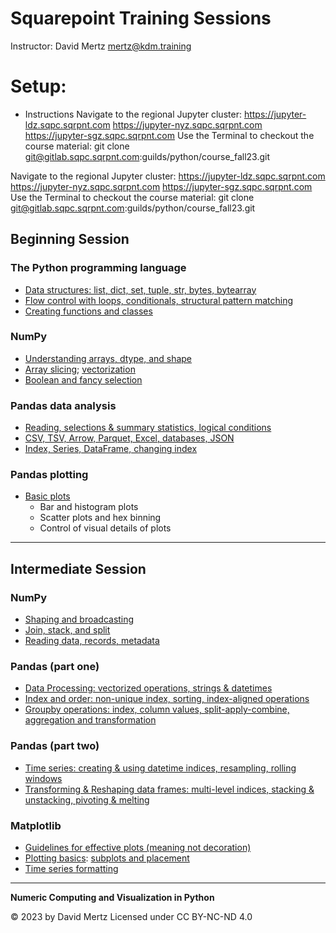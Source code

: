 # Squarepoint Training Sessions

Instructor: David Mertz <mertz@kdm.training>

# Setup:

* Instructions Navigate to the regional Jupyter cluster: https://jupyter-ldz.sqpc.sqrpnt.com https://jupyter-nyz.sqpc.sqrpnt.com https://jupyter-sgz.sqpc.sqrpnt.com Use the Terminal to checkout the course material: git clone git@gitlab.sqpc.sqrpnt.com:guilds/python/course_fall23.git

Navigate to the regional Jupyter cluster:
https://jupyter-ldz.sqpc.sqrpnt.com
https://jupyter-nyz.sqpc.sqrpnt.com
https://jupyter-sgz.sqpc.sqrpnt.com
Use the Terminal to checkout the course material:
git clone git@gitlab.sqpc.sqrpnt.com:guilds/python/course_fall23.git


## Beginning Session

### The Python programming language

* [Data structures: list, dict, set, tuple, str, bytes, bytearray](Python-datastruct.ipynb)
* [Flow control with loops, conditionals, structural pattern matching](Python-flow-control.ipynb)
* [Creating functions and classes](Python-classes-functions.ipynb)

### NumPy

* [Understanding arrays, dtype, and shape](Numpy-1_Arrays_Dtypes_Shapes.ipynb)
* [Array slicing](Numpy-2a_Slicing.ipynb); [vectorization](Numpy-2b_Vectorization.ipynb)
* [Boolean and fancy selection](Numpy-3_Fancy_Selection.ipynb)

### Pandas data analysis

* [Reading, selections & summary statistics, logical conditions](Pandas-1_Introduction.ipynb)
* [CSV, TSV, Arrow, Parquet, Excel, databases, JSON](Pandas-2_Data_Formats.ipynb)
* [Index, Series, DataFrame, changing index](Pandas-3_Containers.ipynb)

 
### Pandas plotting

* [Basic plots](Pandas-3.5_Plotting.ipynb)
    * Bar and histogram plots
    * Scatter plots and hex binning
    * Control of visual details of plots

---

## Intermediate Session

### NumPy

* [Shaping and broadcasting](Numpy-4_Shaping_Broadcasting.ipynb)
* [Join, stack, and split](Numpy-5_Join_Stack_Split.ipynb)
* [Reading data, records, metadata](Numpy-6_Advanced.ipynb)
  
### Pandas (part one)

* [Data Processing: vectorized operations, strings & datetimes](Pandas-4_Processing.ipynb)
* [Index and order: non-unique index, sorting, index-aligned operations](Pandas-5_Index_Sorting.ipynb)
* [Groupby operations: index, column values, split-apply-combine, aggregation and transformation](Pandas-6_Groupby.ipynb)

### Pandas (part two)

* [Time series: creating & using datetime indices, resampling, rolling windows](Pandas-7_Timeseries.ipynb)
* [Transforming & Reshaping data frames: multi-level indices, stacking & unstacking, pivoting & melting](Pandas-8_Reshaping.ipynb)

### Matplotlib
* [Guidelines for effective plots (meaning not decoration)](Matplotlib-1_Guidelines.ipynb)
* [Plotting basics](Matplotlib-2_Basic.ipynb): [subplots and placement](Matplotlib-3_Subplots.ipynb)
* [Time series formatting](Matplotlib-4_Timeseries.ipynb)

---

**Numeric Computing and Visualization in Python**

© 2023 by David Mertz 
Licensed under CC BY-NC-ND 4.0
